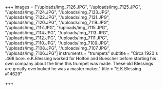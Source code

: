+++
images = ["/uploads/img_7126.JPG", "/uploads/img_7125.JPG", "/uploads/img_7124.JPG", "/uploads/img_7123.JPG", "/uploads/img_7122.JPG", "/uploads/img_7121.JPG", "/uploads/img_7120.JPG", "/uploads/img_7119.JPG", "/uploads/img_7117.JPG", "/uploads/img_7115.JPG", "/uploads/img_7114.JPG", "/uploads/img_7113.JPG", "/uploads/img_7112.JPG", "/uploads/img_7111.JPG", "/uploads/img_7110.JPG", "/uploads/img_7109.JPG", "/uploads/img_7108.JPG", "/uploads/img_7107.JPG", "/uploads/img_7106.JPG"]
instruments = "trumpets"
subtitle = "Circa 1920's .468 bore. e.K.Blessing worked for Holton and Buescher before starting his own company about the time this trumpet was made. These old Blessings are greatly overlooked he was a master maker."
title = "E.K.Blessing #14629"

+++
